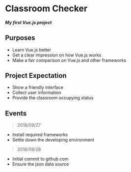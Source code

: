 # **Classroom Checker**
##### My first Vue.js project

## Purposes
* Learn Vue.js better
* Get a clear impression on how Vue.js works
* Make a fair comparison on Vue.js and other frameworks

## Project Expectation
* Show a friendly interface
* Collect user information
* Provide the classroom occupying status

## Events
> 2018/09/27
* Install required frameworks
* Settle down the developing environment
> 2018/09/28
* Initial commit to github.com
* Ensure the json data source
